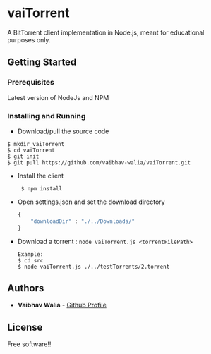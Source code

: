# vaiTorrent

A BitTorrent client implementation in Node.js, meant for educational purposes only.

## Getting Started



### Prerequisites
Latest version of NodeJs and NPM


### Installing and Running 

 * Download/pull the source code
 
 ```
 $ mkdir vaiTorrent
 $ cd vaiTorrent
 $ git init
 $ git pull https://github.com/vaibhav-walia/vaiTorrent.git
```

* Install the client
 
    ```
     $ npm install
    ```


* Open settings.json and set the download directory
    ```javascript
    {
        "downloadDir" : "./../Downloads/"
    }
    ```

* Download a torrent : ```node vaiTorrent.js <torrentFilePath>```
    
    ```
    Example:
    $ cd src
    $ node vaiTorrent.js ./../testTorrents/2.torrent
    ```


## Authors

* **Vaibhav Walia** - [Github Profile](https://github.com/vaibhav-walia)


## License

Free software!!
